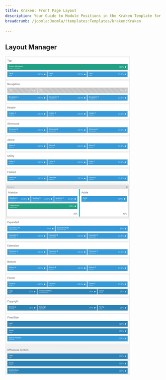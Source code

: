 ```yaml
---
title: Kraken: Front Page Layout
description: Your Guide to Module Positions in the Kraken Template for Joomla
breadcrumb: /joomla:Joomla/!templates:Templates/kraken:Kraken

---
```


Layout Manager
-----

![positions](assets/outline_home.jpeg)

